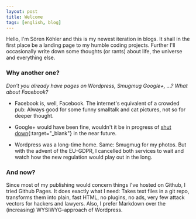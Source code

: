 ```yaml
---
layout: post
title: Welcome
tags: [english, blog]
---
```

Hello, I'm Sören Köhler and this is my newest iteration in blogs. It shall in
the first place be a landing page to my humble coding projects. Further I'll
occasionally write down some thoughts (or rants) about life, the universe and
everything else.

### Why another one?

_Don't you already have pages on Wordpress, Smugmug Google+, ...? What about
Facebook?_

- Facebook is, well, Facebook. The internet's equivalent of a crowded pub:
Always good for some funny smalltalk and cat pictures, not so for deeper
thought.

- Google+ would have been fine, wouldn't it be in progress of [shut down](
    https://en.wikipedia.org/wiki/Google%2B#Shutdown_of_consumer_version
){:target="_blank"} in the near future.

- Wordpress was a long-time home. Same: Smugmug for my photos. But with the
advent of the EU-GDPR, I cancelled both services to wait and watch how the new
regulation would play out in the long.

### And now?

Since most of my publishing would concern things I've hosted on Github, I
tried Github Pages. It does exactly what I need: Takes text files in a git
repo, transforms them into plain, fast HTML, no plugins, no ads, very few
attack vectors for hackers and lawyers. Also, I prefer Markdown over the
(increasing) WYSIWYG-approach of Wordpress.